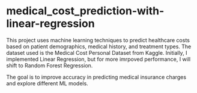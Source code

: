 # medical_cost_prediction-with-linear-regression

This project uses machine learning techniques to predict healthcare costs based on patient demographics, medical history, and treatment types. The dataset used is the Medical Cost Personal Dataset from Kaggle. Initially, I implemented Linear Regression, but for more imrpoved performance, I will shift to Random Forest Regression.

The goal is to improve accuracy in predicting medical insurance charges and explore different ML models.

